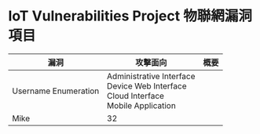 # IoT Vulnerabilities Project 物聯網漏洞項目
| 漏洞 | 攻擊面向 | 概要 |
| ---- | ------- | ---- |
| Username Enumeration | Administrative Interface<br/>Device Web Interface<br/>Cloud Interface<br/>Mobile Application
Mike |  32
